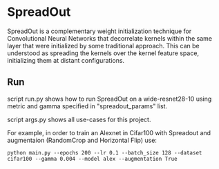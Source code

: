 # SpreadOut

SpreadOut is a complementary weight initialization technique for Convolutional Neural Networks that decorrelate kernels within the same layer that were initialized by some traditional approach. This can be understood as spreading the kernels over the kernel feature space, initializing them at distant configurations. 

## Run
 script run.py shows how to run SpreadOut on a wide-resnet28-10 using metric and gamma specified in "spreadout_params" list.
 
 script args.py shows all use-cases for this project. 
 
 For example, in order to train an Alexnet in Cifar100 with Spreadout and augmentaion (RandomCrop and Horizontal Flip) use:

```
python main.py --epochs 200 --lr 0.1 --batch_size 128 --dataset cifar100 --gamma 0.004 --model alex --augmentation True
```
